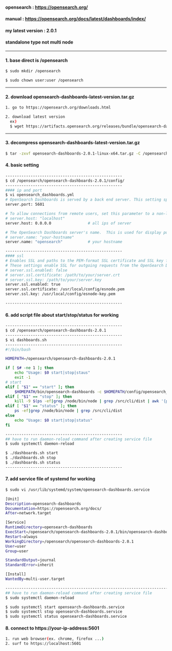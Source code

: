 #### opensearch : <https://opensearch.org/>
#### manual : <https://opensearch.org/docs/latest/dashboards/index/>
#### my latest version : 2.0.1
#### standalone type not multi node


* * *
#### 1. base direct is /opensearch
```bash
$ sudo mkdir /opensearch

$ sudo chown user:user /opensearch

```

* * *
#### 2. download opensearch-dashboards-latest-version.tar.gz

```bash
1. go to https://opensearch.org/downloads.html

2. download latest version
  ex)
  $ wget https://artifacts.opensearch.org/releases/bundle/opensearch-dashboards/2.0.1/opensearch-dashboards-2.0.1-linux-x64.tar.gz

```

* * *
#### 3. decompress opensearch-dashboards-latest-version.tar.gz

```bash
$ tar -zxvf opensearch-dashboards-2.0.1-linux-x64.tar.gz -C /opensearch/

```


#### 4. basic setting
```bash
---------------------------------------------------
$ cd /opensearch/opensearch-dashboards-2.0.1/config/
---------------------------------------------------
#### ip and port
$ vi opensearch_dashboards.yml
# OpenSearch Dashboards is served by a back end server. This setting specifies the port to use.
server.port: 5601

# To allow connections from remote users, set this parameter to a non-loopback address.
# server.host: "localhost"
server.host: 0.0.0.0                # all ips of server

# The OpenSearch Dashboards server's name.  This is used for display purposes.
# server.name: "your-hostname"
server.name: "opensearch"           # your hostname

---------------------------------------------------
#### ssl 
# Enables SSL and paths to the PEM-format SSL certificate and SSL key files, respectively.
# These settings enable SSL for outgoing requests from the OpenSearch Dashboards server to the browser.
# server.ssl.enabled: false
# server.ssl.certificate: /path/to/your/server.crt
# server.ssl.key: /path/to/your/server.key
server.ssl.enabled: true
server.ssl.certificate: /usr/local/config/esnode.pem
server.ssl.key: /usr/local/config/esnode-key.pem

---------------------------------------------------
```

#### 6. add script file about start/stop/status for working
```bash
---------------------------------------------------
$ cd /opensearch/opensearch-dashboards-2.0.1
---------------------------------------------------
$ vi dashboards.sh
---------------------------------------------------
#!/bin/bash

HOMEPATH=/opensearch/opensearch-dashboards-2.0.1

if [ $# -ne 1 ]; then
    echo "Usage: $0 start|stop|staus"
    exit -1
# start
elif [ "$1" == "start" ]; then
    $HOMEPATH/bin/opensearch-dashboards -c $HOMEPATH/config/opensearch_dashboards.yml&
elif [ "$1" == "stop" ]; then
    kill -9 $(ps -ef|grep /node/bin/node | grep /src/cli/dist | awk '{print $2}')
elif [ "$1" == "status" ]; then
    ps -ef|grep /node/bin/node | grep /src/cli/dist
else
    echo "Usage: $0 start|stop|status"
fi

---------------------------------------------------
## have to run daemon-reload command after creating service file
$ sudo systemctl daemon-reload

$ ./dashboards.sh start
$ ./dashboards.sh stop
$ ./dashboards.sh status
---------------------------------------------------
```

#### 7. add service file of systemd for working
```bash
$ sudo vi /usr/lib/systemd/system/opensearch-dashboards.service

[Unit]
Description=opensearch-dashboards
Documentation=https://opensearch.org/docs/
After=network.target

[Service]
RuntimeDirectory=opensearch-dashboards
ExecStart=/opensearch/opensearch-dashboards-2.0.1/bin/opensearch-dashboards "-c /opensearch/opensearch-dashboards-2.0.1/config/opensearch_dashboards.yml"
Restart=always
WorkingDirectory=/opensearch/opensearch-dashboards-2.0.1
User=user
Group=user

StandardOutput=journal
StandardError=inherit

[Install]
WantedBy=multi-user.target

-----------------------------------------------------------------------------------------
## have to run daemon-reload command after creating service file
$ sudo systemctl daemon-reload

$ sudo systemctl start opensearch-dashboards.service
$ sudo systemctl stop opensearch-dashboards.service
$ sudo systemctl status opensearch-dashboards.service

```

#### 8. connect to https://your-ip-address:5601
```bash
1. run web browser(ex. chrome, firefox ...)
2. surf to https://localhost:5601
```


